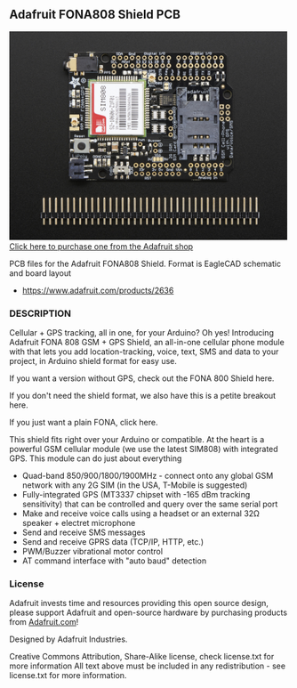 ## Adafruit FONA808 Shield PCB

<a href="http://www.adafruit.com/products/2636"><img src="assets/image.jpg?raw=true" width="500px"><br/>
Click here to purchase one from the Adafruit shop</a>

PCB files for the Adafruit FONA808 Shield. Format is EagleCAD schematic and board layout
* https://www.adafruit.com/products/2636

### DESCRIPTION
Cellular + GPS tracking, all in one, for your Arduino? Oh yes! Introducing Adafruit FONA 808 GSM + GPS Shield, an all-in-one cellular phone module with that lets you add location-tracking, voice, text, SMS and data to your project, in Arduino shield format for easy use.

If you want a version without GPS, check out the FONA 800 Shield here.

If you don't need the shield format, we also have this is a petite breakout here.

If you just want a plain FONA, click here.

This shield fits right over your Arduino or compatible. At the heart is a powerful GSM cellular module (we use the latest SIM808) with integrated GPS. This module can do just about everything

- Quad-band 850/900/1800/1900MHz - connect onto any global GSM network with any 2G SIM (in the USA, T-Mobile is suggested)
- Fully-integrated GPS (MT3337 chipset with -165 dBm tracking sensitivity) that can be controlled and query over the same serial port
- Make and receive voice calls using a headset or an external 32Ω speaker + electret microphone
- Send and receive SMS messages
- Send and receive GPRS data (TCP/IP, HTTP, etc.)
- PWM/Buzzer vibrational motor control
- AT command interface with "auto baud" detection

### License

Adafruit invests time and resources providing this open source design, please support Adafruit and open-source hardware by purchasing products from [Adafruit.com](https://www.adafruit.com)!

Designed by Adafruit Industries. 

Creative Commons Attribution, Share-Alike license, check license.txt for more information All text above must be included in any redistribution - see license.txt for more information.
